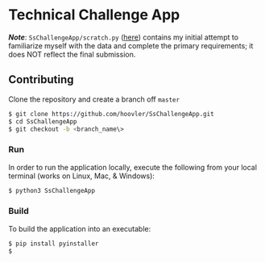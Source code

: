 # Technical Challenge App

_**Note**_: `SsChallengeApp/scratch.py` ([here](https://github.com/hoovler/SsChallengeApp/blob/master/SsChallengeApp/scratch.py)) contains my initial attempt to familiarize myself with the data and complete the primary requirements; it does NOT reflect the final submission.

## Contributing

Clone the repository and create a branch off `master`

```bash
$ git clone https://github.com/hoovler/SsChallengeApp.git
$ cd SsChallengeApp
$ git checkout -b <branch_name\>
```

### Run

In order to run the application locally, execute the following from your local terminal (works on Linux, Mac, & Windows):

```bash
$ python3 SsChallengeApp
```

### Build

To build the application into an executable:

```bash
$ pip install pyinstaller
$ 
```